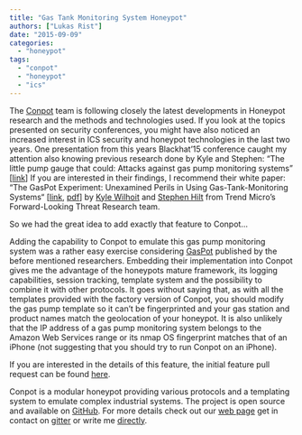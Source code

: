 ```yaml
---
title: "Gas Tank Monitoring System Honeypot"
authors: ["Lukas Rist"]
date: "2015-09-09"
categories: 
  - "honeypot"
tags: 
  - "conpot"
  - "honeypot"
  - "ics"
---
```


The [Conpot](http://conpot.org) team is following closely the latest developments in Honeypot research and the methods and technologies used. If you look at the topics presented on security conferences, you might have also noticed an increased interest in ICS security and honeypot technologies in the last two years. One presentation from this years Blackhat’15 conference caught my attention also knowing previous research done by Kyle and Stephen: “The little pump gauge that could: Attacks against gas pump monitoring systems” \[[link](https://www.blackhat.com/us-15/briefings.html#the-little-pump-gauge-that-could-attacks-against-gas-pump-monitoring-systems)\] If you are interested in their findings, I recommend their white paper: “The GasPot Experiment: Unexamined Perils in Using Gas-Tank-Monitoring Systems“ \[[link](https://www.trendmicro.com/vinfo/us/security/news/cybercrime-and-digital-threats/the-gaspot-experiment), [pdf](http://www.trendmicro.com/cloud-content/us/pdfs/security-intelligence/white-papers/wp_the_gaspot_experiment.pdf)\] by [Kyle Wilhoit](https://twitter.com/lowcalspam) and [Stephen Hilt](https://twitter.com/sjhilt) from Trend Micro’s Forward-Looking Threat Research team.  

So we had the great idea to add exactly that feature to Conpot...  

Adding the capability to Conpot to emulate this gas pump monitoring system was a rather easy exercise considering [GasPot]( https://github.com/sjhilt/GasPot) published by the before mentioned researchers. Embedding their implementation into Conpot gives me the advantage of the honeypots mature framework, its logging capabilities, session tracking, template system and the possibility to combine it with other protocols. It goes without saying that, as with all the templates provided with the factory version of Conpot, you should modify the gas pump template so it can’t be fingerprinted and your gas station and product names match the geolocation of your honeypot. It is also unlikely that the IP address of a gas pump monitoring system belongs to the Amazon Web Services range or its nmap OS fingerprint matches that of an iPhone (not suggesting that you should try to run Conpot on an iPhone).  

If you are interested in the details of this feature, the initial feature pull request can be found [here](https://github.com/mushorg/conpot/commit/61ee0f5881ef1ed127181450057cf049b5487905).  

Conpot is a modular honeypot providing various protocols and a templating system to emulate complex industrial systems. The project is open source and available on [GitHub](https://github.com/mushorg/conpot). For more details check out our [web page](http://conpot.org/) get in contact on [gitter]("https://gitter.im/mushorg/conpot) or write me [directly](https://twitter.com/glaslos).
